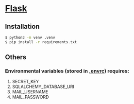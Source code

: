 # [Flask](https://flask.palletsprojects.com/)

## Installation

```bash
$ python3 -m venv .venv
$ pip install -r requirements.txt
```

## Others

### Environmental variables (stored in [.envrc](https://direnv.net/)) requires:

1. SECRET_KEY
2. SQLALCHEMY_DATABASE_URI
3. MAIL_USERNAME
4. MAIL_PASSWORD
